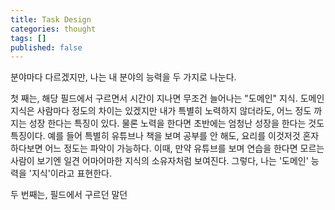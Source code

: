 ```yaml
---
title: Task Design
categories: thought
tags: []
published: false
---
```

분야마다 다르겠지만, 나는 내 분야의 능력을 두 가지로 나눈다.

첫 째는, 해당 필드에서 구르면서 시간이 지나면 무조건 늘어나는 "도메인" 지식. 도메인 지식은 사람마다 정도의 차이는 있겠지만 내가 특별히 노력하지 않더라도, 어느 정도 까지는 성장 한다는 특징이 있다. 물론 노력을 한다면 초반에는 엄청난 성장을 한다는 것도 특징이다.
예를 들어 특별히 유튜브나 책을 보며 공부를 안 해도, 요리를 이것저것 혼자 하다보면 어느 정도는 파악이 가능하다. 이때, 만약 유튜브를 보며 연습을 한다면 모르는 사람이 보기엔 일견 어마어마한 지식의 소유자처럼 보여진다. 그렇다, 나는 '도메인' 능력을 '지식'이라고 표현한다.

두 번째는, 필드에서 구르던 말던 